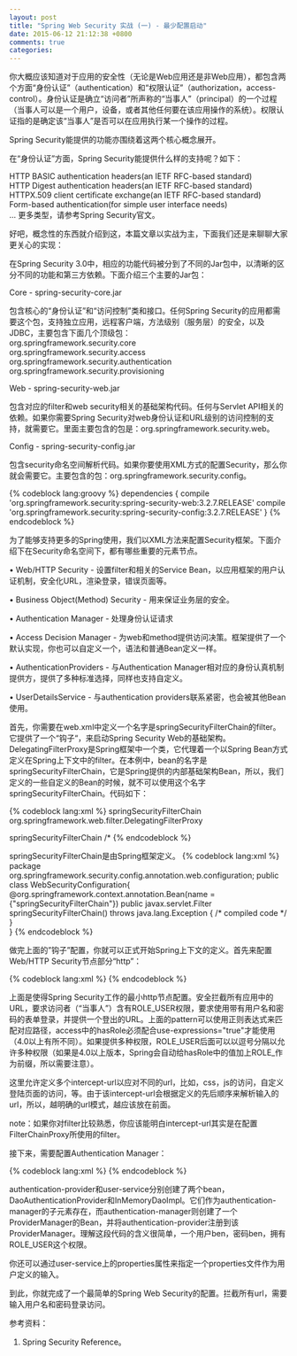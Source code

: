 ```yaml
---
layout: post
title: "Spring Web Security 实战 (一) - 最少配置启动"
date: 2015-06-12 21:12:38 +0800
comments: true
categories: 
---
```


你大概应该知道对于应用的安全性（无论是Web应用还是非Web应用），都包含两个方面“身份认证”（authentication）和“权限认证”（authorization，access-control）。身份认证是确立“访问者”所声称的“当事人”（principal）的一个过程（当事人可以是一个用户，设备，或者其他任何要在该应用操作的系统）。权限认证指的是确定该“当事人”是否可以在应用执行某一个操作的过程。

Spring Security能提供的功能亦围绕着这两个核心概念展开。

在“身份认证”方面，Spring Security能提供什么样的支持呢？如下：

HTTP BASIC authentication headers(an IETF RFC-based standard)     
HTTP Digest authentication headers(an IETF RFC-based standard)     
HTTPX.509 client certificate exchange(an IETF RFC-based standard)     
Form-based authentication(for simple user interface needs)     
...
更多类型，请参考Spring Security官文。

好吧，概念性的东西就介绍到这，本篇文章以实战为主，下面我们还是来聊聊大家更关心的实现：

在Spring Security 3.0中，相应的功能代码被分到了不同的Jar包中，以清晰的区分不同的功能和第三方依赖。下面介绍三个主要的Jar包：

Core - spring-security-core.jar

包含核心的“身份认证”和“访问控制”类和接口。任何Spring Security的应用都需要这个包，支持独立应用，远程客户端，方法级别（服务层）的安全，以及JDBC，主要包含下面几个顶级包：        
org.springframework.security.core    
org.springframework.security.access    
org.springframework.security.authentication      
org.springframework.security.provisioning    

Web - spring-security-web.jar

包含对应的filter和web security相关的基础架构代码。任何与Servlet API相关的依赖。如果你需要Spring Security对web身份认证和URL级别的访问控制的支持，就需要它。里面主要包含的包是：org.springframework.security.web。

Config - spring-security-config.jar

包含security命名空间解析代码。如果你要使用XML方式的配置Security，那么你就会需要它。主要包含的包：org.springframework.security.config。

{% codeblock lang:groovy %}
dependencies {
    compile 'org.springframework.security:spring-security-web:3.2.7.RELEASE'
    compile 'org.springframework.security:spring-security-config:3.2.7.RELEASE'
}
{% endcodeblock %}

为了能够支持更多的Spring使用，我们以XML方法来配置Security框架。下面介绍下在Security命名空间下，都有哪些重要的元素节点。

• Web/HTTP Security - 设置filter和相关的Service Bean，以应用框架的用户认证机制，安全化URL，渲染登录，错误页面等。

• Business Object(Method) Security - 用来保证业务层的安全。

• Authentication Manager - 处理身份认证请求

• Access Decision Manager - 为web和method提供访问决策。框架提供了一个默认实现，你也可以自定义一个，语法和普通Bean定义一样。

• AuthenticationProviders - 与Authentication Manager相对应的身份认真机制提供方，提供了多种标准选择，同样也支持自定义。

• UserDetailsService - 与authentication providers联系紧密，也会被其他Bean使用。

首先，你需要在web.xml中定义一个名字是springSecurityFilterChain的filter。它提供了一个“钩子“，来启动Spring Security Web的基础架构。DelegatingFilterProxy是Spring框架中一个类，它代理着一个以Spring Bean方式定义在Spring上下文中的filter。在本例中，bean的名字是springSecurityFilterChain，它是Spring提供的内部基础架构Bean，所以，我们定义的一些自定义的Bean的时候，就不可以使用这个名字springSecurityFilterChain。代码如下：

{% codeblock lang:xml %}
<filter>
    <filter-name>springSecurityFilterChain</filter-name>
    <filter-class>org.springframework.web.filter.DelegatingFilterProxy</filter-class>
</filter>

<filter-mapping>
    <filter-name>springSecurityFilterChain</filter-name>
    <url-pattern>/*</url-pattern>
</filter-mapping>
{% endcodeblock %}

springSecurityFilterChain是由Spring框架定义。
{% codeblock lang:xml %}
package org.springframework.security.config.annotation.web.configuration;
public class WebSecurityConfiguration{
	@org.springframework.context.annotation.Bean(name = {"springSecurityFilterChain"})
	public javax.servlet.Filter springSecurityFilterChain() throws java.lang.Exception { /* compiled code */ }	
}
{% endcodeblock %}

做完上面的”钩子”配置，你就可以正式开始Spring上下文的定义。首先来配置Web/HTTP Security节点部分“http”：

{% codeblock lang:xml %}
<http use-expressions="true">
    <intercept-url pattern="/**" access="hasRole('ROLE_USER')"/>
    <form-login/>
    <logout/>
</http>
{% endcodeblock %}

上面是使得Spring Security工作的最小http节点配置。安全拦截所有应用中的URL，要求访问者（“当事人”）含有ROLE_USER权限，要求使用带有用户名和密码的表单登录，并提供一个登出的URL。上面的pattern可以使用正则表达式来匹配对应路径，access中的hasRole必须配合use-expressions="true"才能使用（4.0以上有所不同）。如果提供多种权限，ROLE_USER后面可以以逗号分隔以允许多种权限（如果是4.0以上版本，Spring会自动给hasRole中的值加上ROLE_作为前缀，所以需要注意）。

这里允许定义多个intercept-url以应对不同的url，比如，css，js的访问，自定义登陆页面的访问，等。由于该intercept-url会根据定义的先后顺序来解析输入的url，所以，越明确的url模式，越应该放在前面。

note：如果你对filter比较熟悉，你应该能明白intercept-url其实是在配置FilterChainProxy所使用的filter。

接下来，需要配置Authentication Manager：

{% codeblock lang:xml %}
<authentication-manager>
    <authentication-provider>
        <user-service>
            <user name="ben" password="ben" authorities="ROLE_USER"/>
        </user-service>
    </authentication-provider>
</authentication-manager>
{% endcodeblock %}

authentication-provider和user-service分别创建了两个bean，DaoAuthenticationProvider和InMemoryDaoImpl。它们作为authentication-manager的子元素存在，而authentication-manager则创建了一个ProviderManager的Bean，并将authentication-provider注册到该ProviderManager。理解这段代码的含义很简单，一个用户ben，密码ben，拥有ROLE_USER这个权限。

你还可以通过user-service上的properties属性来指定一个properties文件作为用户定义的输入。

到此，你就完成了一个最简单的Spring Web Security的配置。拦截所有url，需要输入用户名和密码登录访问。

参考资料：     
1. Spring Security Reference。
